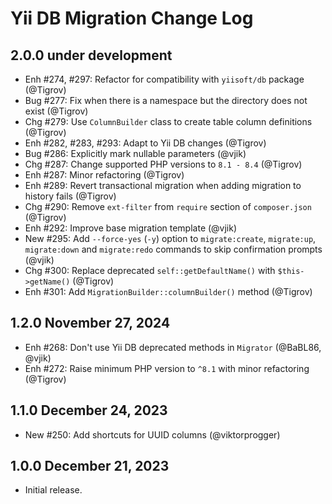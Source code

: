 # Yii DB Migration Change Log

## 2.0.0 under development

- Enh #274, #297: Refactor for compatibility with `yiisoft/db` package (@Tigrov)
- Bug #277: Fix when there is a namespace but the directory does not exist (@Tigrov)
- Chg #279: Use `ColumnBuilder` class to create table column definitions (@Tigrov)
- Enh #282, #283, #293: Adapt to Yii DB changes (@Tigrov)
- Bug #286: Explicitly mark nullable parameters (@vjik)
- Chg #287: Change supported PHP versions to `8.1 - 8.4` (@Tigrov)
- Enh #287: Minor refactoring (@Tigrov)
- Enh #289: Revert transactional migration when adding migration to history fails (@Tigrov)
- Chg #290: Remove `ext-filter` from `require` section of `composer.json` (@Tigrov)
- Enh #292: Improve base migration template (@vjik)
- New #295: Add `--force-yes` (`-y`) option to `migrate:create`, `migrate:up`, `migrate:down` and `migrate:redo`
  commands to skip confirmation prompts (@vjik)
- Chg #300: Replace deprecated `self::getDefaultName()` with `$this->getName()` (@Tigrov)
- Enh #301: Add `MigrationBuilder::columnBuilder()` method (@Tigrov)

## 1.2.0 November 27, 2024

- Enh #268: Don't use Yii DB deprecated methods in `Migrator` (@BaBL86, @vjik)
- Enh #272: Raise minimum PHP version to `^8.1` with minor refactoring (@Tigrov)

## 1.1.0 December 24, 2023

- New #250: Add shortcuts for UUID columns (@viktorprogger)

## 1.0.0 December 21, 2023

- Initial release.
